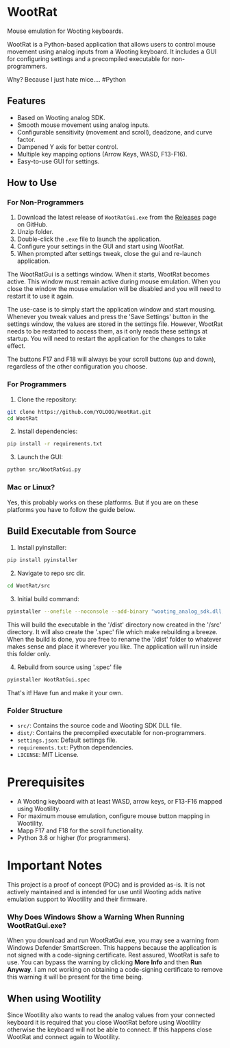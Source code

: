 # WootRat
Mouse emulation for Wooting keyboards.

WootRat is a Python-based application that allows users to control mouse movement using analog inputs from a Wooting keyboard. It includes a GUI for configuring settings and a precompiled executable for non-programmers.

Why? Because I just hate mice.... #Python

## Features
- Based on Wooting analog SDK.
- Smooth mouse movement using analog inputs.
- Configurable sensitivity (movement and scroll), deadzone, and curve factor.
- Dampened Y axis for better control.
- Multiple key mapping options (Arrow Keys, WASD, F13-F16).
- Easy-to-use GUI for settings.

## How to Use
### For Non-Programmers
1. Download the latest release of `WootRatGui.exe` from the [Releases](https://github.com/YOLOOO/WootRat/releases) page on GitHub.
2. Unzip folder.
3. Double-click the `.exe` file to launch the application.
4. Configure your settings in the GUI and start using WootRat.
5. When prompted after settings tweak, close the gui and re-launch application.

The WootRatGui is a settings window. When it starts, WootRat becomes active.
This window must remain active during mouse emulation.
When you close the window the mouse emulation will be disabled and you will need to restart it to use it again.

The use-case is to simply start the application window and start mousing. Whenever you tweak values and press the 'Save Settings' button in the settings window, the values are stored in the settings file. However, WootRat needs to be restarted to access them, as it only reads these settings at startup. You will need to restart the application for the changes to take effect.

The buttons F17 and F18 will always be your scroll buttons (up and down), regardless of the other configuration you choose.

### For Programmers
1. Clone the repository: 
```bash
git clone https://github.com/YOLOOO/WootRat.git
cd WootRat
```
2.  Install dependencies:
```bash
pip install -r requirements.txt
```
3.  Launch the GUI:
```bash
python src/WootRatGui.py
```
### Mac or Linux?
Yes, this probably works on these platforms. But if you are on these platforms you have to follow the guide below.

## Build Executable from Source
1. Install pyinstaller:
```bash
pip install pyinstaller
```
2. Navigate to repo src dir.
```bash
cd WootRat/src
```
3. Initial build command:
```bash
pyinstaller --onefile --noconsole --add-binary "wooting_analog_sdk.dll;." --add-data "WootRat.png;icon" --add-data "WootRat.ico;ico" --add-data "style.qss;." --add-data "settings.json;." --icon "WootRat.ico" WootRatGui.py
```

This will build the executable in the '/dist' directory now created in the '/src' directory. It will also create the '.spec' file which make rebuilding a breeze. When the build is done, you are free to rename the '/dist' folder to whatever makes sense and place it wherever you like. The application will run inside this folder only.

4. Rebuild from source using '.spec' file
```bash
pyinstaller WootRatGui.spec
```

That's it! Have fun and make it your own.

### Folder Structure
- `src/`: Contains the source code and Wooting SDK DLL file.
- `dist/`: Contains the precompiled executable for non-programmers.
- `settings.json`: Default settings file.
- `requirements.txt`: Python dependencies.
- `LICENSE`: MIT License.

# Prerequisites
- A Wooting keyboard with at least WASD, arrow keys, or F13-F16 mapped using Wootility.
- For maximum mouse emulation, configure mouse button mapping in Wootility.
- Mapp F17 and F18 for the scroll functionality.
- Python 3.8 or higher (for programmers).

# Important Notes
This project is a proof of concept (POC) and is provided as-is. It is not actively maintained and is intended for use until Wooting adds native emulation support to Wootility and their firmware.

### Why Does Windows Show a Warning When Running WootRatGui.exe?
When you download and run WootRatGui.exe, you may see a warning from Windows Defender SmartScreen. This happens because the application is not signed with a code-signing certificate. 
Rest assured, WootRat is safe to use. You can bypass the warning by clicking **More Info** and then **Run Anyway**.
I am not working on obtaining a code-signing certificate to remove this warning it will be present for the time being.

## When using Wootility
Since Wootility also wants to read the analog values from your connected keyboard it is required that you close WootRat before using Wootility otherwise the keyboard will not be able to connect.
If this happens close WootRat and connect again to Wootility. 
